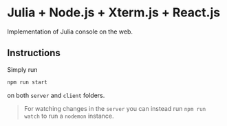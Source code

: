 # Julia + Node.js + Xterm.js + React.js

Implementation of Julia console on the web.

## Instructions

Simply run 

```sh
npm run start
``` 

on both `server` and `client` folders.

> For watching changes in the `server` you can instead run `npm run watch` to run a `nodemon` instance.